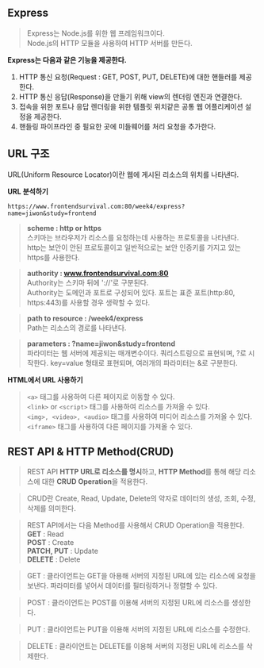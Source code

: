 ## Express

> Express는 Node.js를 위한 웹 프레임워크이다.   
> Node.js의 HTTP 모듈을 사용하여 HTTP 서버를 만든다.   

**Express는 다음과 같은 기능을 제공한다.**

1. HTTP 통신 요청(Request : GET, POST, PUT, DELETE)에 대한 핸들러를 제공한다.
2. HTTP 통신 응답(Response)을 만들기 위해 view의 렌더링 엔진과 연결한다.
3. 접속을 위한 포트나 응답 렌더링을 위한 템플릿 위치같은 공통 웹 어플리케이션 설정을 제공한다.
4. 핸들링 파이프라인 중 필요한 곳에 미들웨어를 처리 요청을 추가한다.


## URL 구조

URL(Uniform Resource Locator)이란 웹에 게시된 리소스의 위치를 나타낸다.

**URL 분석하기**

 ```https://www.frontendsurvival.com:80/week4/express?name=jiwon&study=frontend```

> **scheme : http or https**   
스키마는 브라우저가 리소스를 요청하는데 사용하는 프로토콜을 나타낸다.   
http는 보안이 안된 프로토콜이고 일반적으로는 보안 인증키를 가지고 있는 https를 사용한다.

> **authority : www.frontendsurvival.com:80**  
Authority는 스키마 뒤에 '://'로 구분된다.   
Authority는 도메인과 포트로 구성되어 있다. 포트는 표준 포트(http:80, https:443)를 사용할 경우 생략할 수 있다.

> **path to resource : /week4/express**   
Path는 리소스의 경로를 나타낸다.   

> **parameters : ?name=jiwon&study=frontend**  
파라미터는 웹 서버에 제공되는 매개변수이다. 쿼리스트링으로 표현되며, ?로 시작한다. key=value 형태로 표현되며, 여러개의 파라미터는 &로 구분한다. 

**HTML에서 URL 사용하기**

> `<a>` 태그를 사용하여 다른 페이지로 이동할 수 있다.   
`<link>` or `<script>` 태그를 사용하여 리소스를 가져올 수 있다.   
`<img>, <video>, <audio>` 태그를 사용하여 미디어 리소스를 가져올 수 있다.  
`<iframe>` 태그를 사용하여 다른 페이지를 가져올 수 있다.

## REST API & HTTP Method(CRUD)

> REST API **HTTP URL로 리소스를 명시**하고, **HTTP Method**를 통해 해당 리소스에 대한 **CRUD Operation**을 적용한다.

> CRUD란 Create, Read, Update, Delete의 약자로 데이터의 생성, 조회, 수정, 삭제를 의미한다.

> REST API에서는 다음 Method를 사용해서 CRUD Operation을 적용한다.   
> **GET** : Read   
> **POST** : Create   
> **PATCH, PUT** : Update   
> **DELETE** : Delete

> GET : 클라이언트는 GET을 아용해 서버의 지정된 URL에 있는 리소스에 요청을 보낸다. 파라미터를 넣어서 데이터를 필터링하거나 정렬할 수 있다.   

> POST : 클라이언트는 POST를 이용해 서버의 지정된 URL에 리소스를 생성한다.

> PUT : 클라이언트는 PUT을 이용해 서버의 지정된 URL에 리소스를 수정한다.

> DELETE : 클라이언트는 DELETE를 이용해 서버의 지정된 URL에 리소스를 삭제한다.